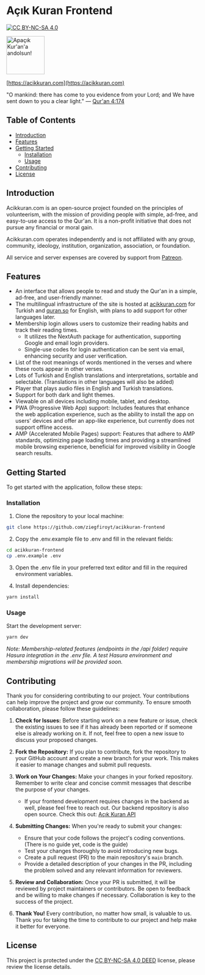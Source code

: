 # Açık Kuran Frontend

[![CC BY-NC-SA 4.0][cc-by-nc-sa-shield]][cc-by-nc-sa]

[cc-by-nc-sa]: http://creativecommons.org/licenses/by-nc-sa/4.0/
[cc-by-nc-sa-image]: https://licensebuttons.net/l/by-nc-sa/4.0/88x31.png
[cc-by-nc-sa-shield]: https://img.shields.io/badge/License-CC%20BY--NC--SA%204.0-lightgrey.svg

<img src="https://raw.githubusercontent.com/ziegfiroyt/acikkuran-api/main/logo.png" width="100" alt="Apaçık Kur'an'a andolsun!">

[https://acikkuran.com](https://acikkuran.com)

"O mankind: there has come to you evidence from your Lord; and We have sent down to you a clear light."
— [Qur'an 4:174](https://quran.so/4/174)

## Table of Contents

- [Introduction](#introduction)
- [Features](#features)
- [Getting Started](#getting-started)
  - [Installation](#installation)
  - [Usage](#usage)
- [Contributing](#contributing)
- [License](#license)

## Introduction

Acikkuran.com is an open-source project founded on the principles of volunteerism, with the mission of providing people with simple, ad-free, and easy-to-use access to the Qur'an. It is a non-profit initiative that does not pursue any financial or moral gain.

Acikkuran.com operates independently and is not affiliated with any group, community, ideology, institution, organization, association, or foundation.

All service and server expenses are covered by support from [Patreon](https://patreon.com/acikkuran).

## Features

- An interface that allows people to read and study the Qur'an in a simple, ad-free, and user-friendly manner.
- The multilingual infrastructure of the site is hosted at [acikkuran.com](https://acikkuran.com) for Turkish and [quran.so](https://quran.so) for English, with plans to add support for other languages later.
- Membership login allows users to customize their reading habits and track their reading times.
  - It utilizes the NextAuth package for authentication, supporting Google and email login providers.
  - Single-use codes for login authentication can be sent via email, enhancing security and user verification.
- List of the root meanings of words mentioned in the verses and where these roots appear in other verses.
- Lots of Turkish and English translations and interpretations, sortable and selectable. (Translations in other languages will also be added)
- Player that plays audio files in English and Turkish translations.
- Support for both dark and light themes.
- Viewable on all devices including mobile, tablet, and desktop.
- PWA (Progressive Web App) support: Includes features that enhance the web application experience, such as the ability to install the app on users' devices and offer an app-like experience, but currently does not support offline access.
- AMP (Accelerated Mobile Pages) support: Features that adhere to AMP standards, optimizing page loading times and providing a streamlined mobile browsing experience, beneficial for improved visibility in Google search results.

## Getting Started

To get started with the application, follow these steps:

### Installation

1. Clone the repository to your local machine:

```bash
git clone https://github.com/ziegfiroyt/acikkuran-frontend
```

2. Copy the .env.example file to .env and fill in the relevant fields:

```bash
cd acikkuran-frontend
cp .env.example .env
```

3. Open the .env file in your preferred text editor and fill in the required environment variables.

4. Install dependencies:

```bash
yarn install
```

### Usage

Start the development server:

```bash
yarn dev
```

_Note: Membership-related features (endpoints in the /api folder) require Hasura integration in the .env file. A test Hasura environment and membership migrations will be provided soon._

## Contributing

Thank you for considering contributing to our project. Your contributions can help improve the project and grow our community. To ensure smooth collaboration, please follow these guidelines:

1. **Check for Issues:** Before starting work on a new feature or issue, check the existing issues to see if it has already been reported or if someone else is already working on it. If not, feel free to open a new issue to discuss your proposed changes.

2. **Fork the Repository:** If you plan to contribute, fork the repository to your GitHub account and create a new branch for your work. This makes it easier to manage changes and submit pull requests.

3. **Work on Your Changes:** Make your changes in your forked repository. Remember to write clear and concise commit messages that describe the purpose of your changes.

   - If your frontend development requires changes in the backend as well, please feel free to reach out. Our backend repository is also open source. Check this out: [Açık Kuran API](https://github.com/ziegfiroyt/acikkuran-api)

4. **Submitting Changes:** When you're ready to submit your changes:

   - Ensure that your code follows the project's coding conventions. (There is no guide yet, code is the guide)
   - Test your changes thoroughly to avoid introducing new bugs.
   - Create a pull request (PR) to the main repository's `main` branch.
   - Provide a detailed description of your changes in the PR, including the problem solved and any relevant information for reviewers.

5. **Review and Collaboration:** Once your PR is submitted, it will be reviewed by project maintainers or contributors. Be open to feedback and be willing to make changes if necessary. Collaboration is key to the success of the project.

6. **Thank You!** Every contribution, no matter how small, is valuable to us. Thank you for taking the time to contribute to our project and help make it better for everyone.

## License

This project is protected under the [CC BY-NC-SA 4.0 DEED](https://creativecommons.org/licenses/by-nc-sa/4.0/) license, please review the license details.

